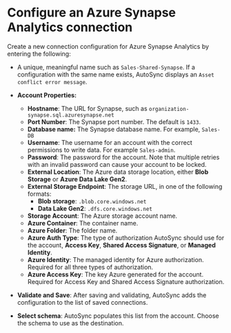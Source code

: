 # Configure an Azure Synapse Analytics connection

Create a new connection configuration for Azure Synapse Analytics by entering the following:

-   A unique, meaningful name such as `Sales-Shared-Synapse`. If a configuration with the same name exists, AutoSync displays an `Asset conflict error message`.
-   **Account Properties:**
    -   **Hostname**: The URL for Synapse, such as `organization-synapse.sql.azuresynapse.net`
    -   **Port Number**: The Synapse port number. The default is `1433`.
    -   **Database name:** The Synapse database name. For example, `Sales-DB`
    -   **Username**: The username for an account with the correct permissions to write data. For example `Sales-admin`.
    -   **Password**: The password for the account. Note that multiple retries with an invalid password can cause your account to be locked.
    -   **External Location**: The Azure data storage location, either **Blob Storage** or **Azure Data Lake Gen2**.
    -   **External Storage Endpoint**: The storage URL, in one of the following formats:
        -   **Blob storage**: `.blob.core.windows.net`
        -   **Data Lake Gen2**: `.dfs.core.windows.net`
    -   **Storage Account**: The Azure storage account name.
    -   **Azure Container**: The container name.
    -   **Azure Folder**: The folder name.
    -   **Azure Auth Type**: The type of authorization AutoSync should use for the account, **Access Key**, **Shared Access Signature**, or **Managed Identity**.
    -   **Azure Identity**: The managed identity for Azure authorization. Required for all three types of authorization.
    -   **Azure Access Key**: The key Azure generated for the account. Required for Access Key and Shared Access Signature authorization.
-   **Validate and Save**: After saving and validating, AutoSync adds the configuration to the list of saved connections.

-   **Select schema**: AutoSync populates this list from the account. Choose the schema to use as the destination.


